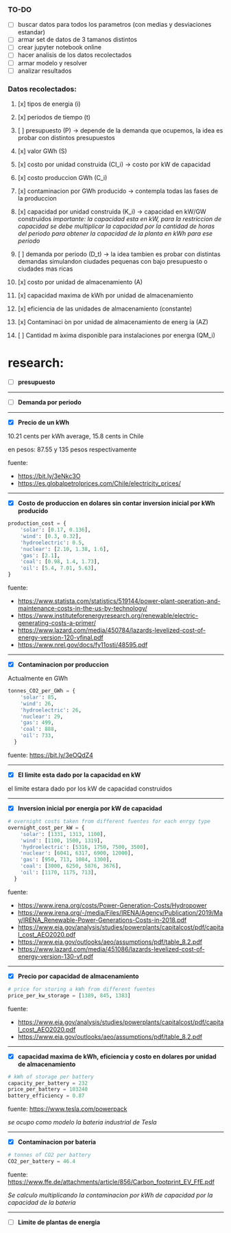 

### TO-DO
- [ ] buscar datos para todos los parametros (con medias y desviaciones estandar)
- [ ] armar set de datos de 3 tamanos distintos
- [ ] crear jupyter notebook online
- [ ] hacer analisis de los datos recolectados
- [ ] armar modelo y resolver
- [ ] analizar resultados

### Datos recolectados:
1. [x] tipos de energia (i)
2. [x] periodos de tiempo (t)
3. [ ] presupuesto (P) &rightarrow; depende de la demanda que ocupemos, la idea es probar con distintos presupuestos
4. [x] valor GWh (S)
5. [x] costo por unidad construida (CI_i) &rightarrow; costo por kW de capacidad
6. [x] costo produccion GWh (C_i)

8. [x] contaminacion por GWh producido &rightarrow; contempla todas las fases de la produccion
9. [x] capacidad por unidad construida (K_i) &rightarrow; capacidad en kW/GW construidos
*importante: la capacidad esta en kW, para la restriccion de capacidad se debe multiplicar la capacidad por la cantidad de horas del periodo para obtener la capacidad de la planta en kWh para ese periodo*
10. [ ] demanda por periodo (D_t) &rightarrow; la idea tambien es probar con distintas demandas simulandon ciudades pequenas con bajo presupuesto o ciudades mas ricas

11. [x] costo por unidad de almacenamiento (A)
12. [x] capacidad maxima de kWh por unidad de almacenamiento
13. [x] eficiencia de las unidades de almacenamiento (constante)
14. [x] Contaminaci ́on por unidad de almacenamiento de energ ́ıa (AZ)
15. [ ] Cantidad m ́axima disponible para instalaciones por energıa (QM_i)



# research:

- [ ] **presupuesto**


---

- [ ] **Demanda por periodo**


---

- [x] **Precio de un kWh**

10.21 cents per kWh average, 15.8 cents in Chile

en pesos: 87.55 y 135 pesos respectivamente

fuente:
- https://bit.ly/3eNkc3O
- https://es.globalpetrolprices.com/Chile/electricity_prices/

---

- [x] **Costo de produccion en dolares sin contar inversion inicial por kWh producido**

```python
production_cost = {
    'solar': [0.17, 0.136],
    'wind': [0.3, 0.32],
    'hydroelectric': 0.5,
    'nuclear': [2.10, 1.38, 1.6],
    'gas': [2.1],
    'coal': [0.98, 1.4, 1.73],
    'oil': [5.4, 7.01, 5.63],
}
```

fuente:
- https://www.statista.com/statistics/519144/power-plant-operation-and-maintenance-costs-in-the-us-by-technology/
- https://www.instituteforenergyresearch.org/renewable/electric-generating-costs-a-primer/
- https://www.lazard.com/media/450784/lazards-levelized-cost-of-energy-version-120-vfinal.pdf
- https://www.nrel.gov/docs/fy11osti/48595.pdf

---

- [x] **Contaminacion por produccion**

Actualmente en GWh

```python
tonnes_CO2_per_GWh = {
    'solar': 85,
    'wind': 26,
    'hydroelectric': 26,
    'nuclear': 29,
    'gas': 499,
    'coal': 888,
    'oil': 733,
  }
```
fuente: https://bit.ly/3eOQdZ4

---

- [x] **El limite esta dado por la capacidad en kW**

el limite estara dado por los kW de capacidad construidos

---

- [x] **Inversion inicial por energia por kW de capacidad**

```python
# overnight costs taken from different fuentes for each enrgy type
overnight_cost_per_kW = {
    'solar': [1331, 1313, 1100],
    'wind': [1100, 1500, 1319],
    'hydroelectric': [5316, 1750, 7500, 3500],
    'nuclear': [6041, 6317, 6900, 12000],
    'gas': [950, 713, 1084, 1300],
    'coal': [3000, 6250, 5876, 3676],
    'oil': [1170, 1175, 713],
  }
```
fuente:
- https://www.irena.org/costs/Power-Generation-Costs/Hydropower
- https://www.irena.org/-/media/Files/IRENA/Agency/Publication/2019/May/IRENA_Renewable-Power-Generations-Costs-in-2018.pdf
- https://www.eia.gov/analysis/studies/powerplants/capitalcost/pdf/capital_cost_AEO2020.pdf
- https://www.eia.gov/outlooks/aeo/assumptions/pdf/table_8.2.pdf
- https://www.lazard.com/media/451086/lazards-levelized-cost-of-energy-version-130-vf.pdf

---

- [x] **Precio por capacidad de almacenamiento**

```python
# price for storing a kWh from different fuentes
price_per_kw_storage = [1389, 845, 1383]
```
fuente:
- https://www.eia.gov/analysis/studies/powerplants/capitalcost/pdf/capital_cost_AEO2020.pdf
- https://www.eia.gov/outlooks/aeo/assumptions/pdf/table_8.2.pdf

---

- [x] **capacidad maxima de kWh, eficiencia y costo en dolares por unidad de almacenamiento**

```python
# kWh of storage per battery
capacity_per_battery = 232
price_per_battery = 103240
battery_efficiency = 0.87
```
fuente: https://www.tesla.com/powerpack

*se ocupo como modelo la bateria industrial de Tesla*

---

- [x] **Contaminacion por bateria**
```python
# tonnes of CO2 per battery
CO2_per_battery = 46.4
```

fuente: https://www.ffe.de/attachments/article/856/Carbon_footprint_EV_FfE.pdf

*Se calculo multiplicando la contaminacion por kWh de capacidad por la capacidad de la bateria*

---

- [ ] **Limite de plantas de energia**
